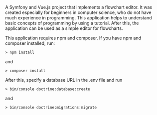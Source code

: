 A Symfony and Vue.js project that implements a flowchart editor. It was created especially for beginners in computer science, 
who do not have much experience in programming. This application helps
to understand basic concepts of programming by using a tutorial. After this,
the application can be used as a simple editor for flowcharts.

This application requires npm and composer. 
If you have npm and composer installed, run:

`> npm install`

and

`> composer install`

After this, specify a database URL in the .env file and run 

`> bin/console doctrine:database:create`

and

`> bin/console doctrine:migrations:migrate`